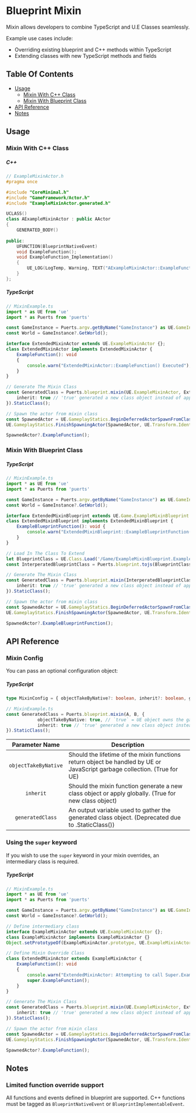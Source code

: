 # Blueprint Mixin

Mixin allows developers to combine TypeScript and U.E Classes seamlessly. 

Example use cases include:
- Overriding existing blueprint and C++ methods within TypeScript
- Extending classes with new TypeScript methods and fields

## Table Of Contents
- [Usage](#usage)
    - [Mixin With C++ Class](#mixin-with-c-class)
    - [Mixin With Blueprint Class](#mixin-with-blueprint-class)
- [API Reference](#api-reference)
- [Notes](#notes)

## Usage
### Mixin With C++ Class
##### C++
```cpp
// ExampleMixinActor.h
#pragma once

#include "CoreMinimal.h"
#include "GameFramework/Actor.h"
#include "ExampleMixinActor.generated.h"

UCLASS()
class AExampleMixinActor : public AActor
{
	GENERATED_BODY()
	
public:
	UFUNCTION(BlueprintNativeEvent)
	void ExampleFunction();
	void ExampleFunction_Implementation()
	{
		UE_LOG(LogTemp, Warning, TEXT("AExampleMixinActor::ExampleFunction() Executed"));
	}
};
```
##### TypeScript
```typescript
// MixinExample.ts
import * as UE from 'ue'
import * as Puerts from 'puerts'

const GameInstance = Puerts.argv.getByName("GameInstance") as UE.GameInstance;
const World = GameInstance?.GetWorld();

interface ExtendedMixinActor extends UE.ExampleMixinActor {};
class ExtendedMixinActor implements ExtendedMixinActor {
    ExampleFunction(): void 
    {
        console.warn("ExtendedMixinActor::ExampleFunction() Executed");
    }
}

// Generate The Mixin Class
const GeneratedClass = Puerts.blueprint.mixin(UE.ExampleMixinActor, ExtendedMixinActor, {
    inherit: true // 'true' generated a new class object instead of applying mixin globally
}).StaticClass();

// Spawn the actor from mixin class
const SpawnedActor = UE.GameplayStatics.BeginDeferredActorSpawnFromClass(World, GeneratedClass, UE.Transform.Identity) as ExtendedMixinActor;
UE.GameplayStatics.FinishSpawningActor(SpawnedActor, UE.Transform.Identity);

SpawnedActor?.ExampleFunction();
```

### Mixin With Blueprint Class
##### TypeScript
```typescript
// MixinExample.ts
import * as UE from 'ue'
import * as Puerts from 'puerts'

const GameInstance = Puerts.argv.getByName("GameInstance") as UE.GameInstance;
const World = GameInstance?.GetWorld();

interface ExtendedMixinBlueprint extends UE.Game.ExampleMixinBlueprint.ExampleMixinBlueprint_C {};
class ExtendedMixinBlueprint implements ExtendedMixinBlueprint {
    ExampleBlueprintFunction(): void {
        console.warn("ExtendedMixinBlueprint::ExampleBlueprintFunction() Executed");
    }
}

// Load In The Class To Extend
let BlueprintClass = UE.Class.Load('/Game/ExampleMixinBlueprint.ExampleMixinBlueprint_C');
const InterperatedBlueprintClass = Puerts.blueprint.tojs(BlueprintClass);

// Generate The Mixin Class
const GeneratedClass = Puerts.blueprint.mixin(InterperatedBlueprintClass, ExtendedMixinBlueprint, {
    inherit: true // 'true' generated a new class object instead of applying mixin globally
}).StaticClass();

// Spawn the actor from mixin class
const SpawnedActor = UE.GameplayStatics.BeginDeferredActorSpawnFromClass(World, GeneratedClass, UE.Transform.Identity) as ExtendedMixinBlueprint;
UE.GameplayStatics.FinishSpawningActor(SpawnedActor, UE.Transform.Identity);

SpawnedActor?.ExampleBlueprintFunction();
```

## API Reference
### Mixin Config
You can pass an optional configuration object:

##### TypeScript
```typescript
type MixinConfig = { objectTakeByNative?: boolean, inherit?: boolean, generatedClass?: Class };
```
```typescript
// MixinExample.ts
const GeneratedClass = Puerts.blueprint.mixin(A, B, {
			objectTakeByNative: true, // `true` = UE object owns the garbage collection
			inherit: true // 'true' generated a new class object instead of applying mixin globally
}).StaticClass();
```

| Parameter Name | Description |
| :------------: | ----------- |
| `objectTakeByNative` | Should the lifetime of the mixin functions return object be handled by UE or JavaScript garbage collection. (True for UE) |
| `inherit` | Should the mixin function generate a new class object or apply globally. (True for new class object) |
| `generatedClass` | An output variable used to gather the generated class object. (Deprecated due to .StaticClass()) |

### Using the `super` keyword
If you wish to use the `super` keyword in your mixin overrides, an intermediary class is required.
##### TypeScript
```typescript
// MixinExample.ts
import * as UE from 'ue'
import * as Puerts from 'puerts'

const GameInstance = Puerts.argv.getByName("GameInstance") as UE.GameInstance;
const World = GameInstance?.GetWorld();

// Define intermediary class
interface ExampleMixinActor extends UE.ExampleMixinActor {};
class ExampleMixinActor implements ExampleMixinActor {}
Object.setPrototypeOf(ExampleMixinActor.prototype, UE.ExampleMixinActor.prototype);

// Define Mixin Override Class
class ExtendedMixinActor extends ExampleMixinActor {
    ExampleFunction(): void 
    {
        console.warn("ExtendedMixinActor: Attempting to call Super.ExampleFunction()");
        super.ExampleFunction();
    }
}

// Generate The Mixin Class
const GeneratedClass = Puerts.blueprint.mixin(UE.ExampleMixinActor, ExtendedMixinActor, {
    inherit: true // 'true' generated a new class object instead of applying mixin globally
}).StaticClass();

// Spawn the actor from mixin class
const SpawnedActor = UE.GameplayStatics.BeginDeferredActorSpawnFromClass(World, GeneratedClass, UE.Transform.Identity) as ExtendedMixinActor;
UE.GameplayStatics.FinishSpawningActor(SpawnedActor, UE.Transform.Identity);

SpawnedActor?.ExampleFunction();
```

## Notes
### Limited function override support
All functions and events defined in blueprint are supported. C++ functions must be tagged as `BlueprintNativeEvent` or `BlueprintImplementableEvent`. 